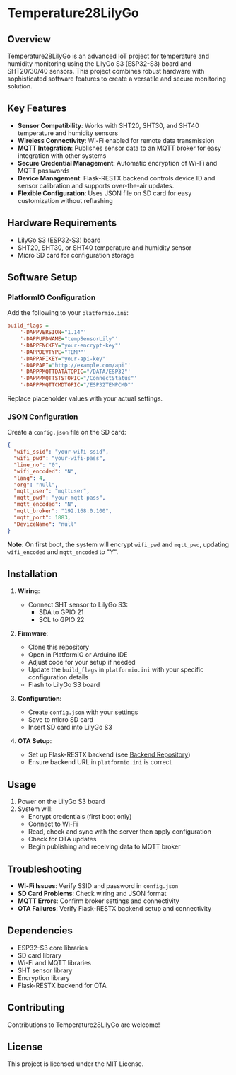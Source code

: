 # Temperature28LilyGo

## Overview

Temperature28LilyGo is an advanced IoT project for temperature and humidity monitoring using the LilyGo S3 (ESP32-S3) board and SHT20/30/40 sensors. This project combines robust hardware with sophisticated software features to create a versatile and secure monitoring solution.

## Key Features

- **Sensor Compatibility**: Works with SHT20, SHT30, and SHT40 temperature and humidity sensors
- **Wireless Connectivity**: Wi-Fi enabled for remote data transmission
- **MQTT Integration**: Publishes sensor data to an MQTT broker for easy integration with other systems
- **Secure Credential Management**: Automatic encryption of Wi-Fi and MQTT passwords
- **Device Management**: Flask-RESTX backend controls device ID and sensor calibration and supports over-the-air updates.
- **Flexible Configuration**: Uses JSON file on SD card for easy customization without reflashing

## Hardware Requirements

- LilyGo S3 (ESP32-S3) board
- SHT20, SHT30, or SHT40 temperature and humidity sensor
- Micro SD card for configuration storage

## Software Setup

### PlatformIO Configuration

Add the following to your `platformio.ini`:

```ini
build_flags = 
    '-DAPPVERSION="1.14"'
    '-DAPPUPDNAME="tempSensorLily"'
    '-DAPPENCKEY="your-encrypt-key"'
    '-DAPPDEVTYPE="TEMP"'
    '-DAPPAPIKEY="your-api-key"'
    '-DAPPAPI="http://example.com/api"'
    '-DAPPPMQTTDATATOPIC="/DATA/ESP32"'
    '-DAPPPMQTTSTSTOPIC="/ConnectStatus"'
    '-DAPPPMQTTCMDTOPIC="/ESP32TEMPCMD"'
```

Replace placeholder values with your actual settings.

### JSON Configuration

Create a `config.json` file on the SD card:

```json
{
  "wifi_ssid": "your-wifi-ssid",
  "wifi_pwd": "your-wifi-pass",
  "line_no": "0",
  "wifi_encoded": "N",
  "lang": 4,
  "org": "null",
  "mqtt_user": "mqttuser",
  "mqtt_pwd": "your-mqtt-pass",
  "mqtt_encoded": "N",
  "mqtt_broker": "192.168.0.100",
  "mqtt_port": 1883,
  "DeviceName": "null"
}
```

**Note**: On first boot, the system will encrypt `wifi_pwd` and `mqtt_pwd`, updating `wifi_encoded` and `mqtt_encoded` to "Y".

## Installation

1. **Wiring**:
   - Connect SHT sensor to LilyGo S3:
     - SDA to GPIO 21
     - SCL to GPIO 22

2. **Firmware**:
   - Clone this repository
   - Open in PlatformIO or Arduino IDE
   - Adjust code for your setup if needed
   - Update the `build_flags` in `platformio.ini` with your specific configuration details
   - Flash to LilyGo S3 board

3. **Configuration**:
   - Create `config.json` with your settings
   - Save to micro SD card
   - Insert SD card into LilyGo S3

4. **OTA Setup**:
   - Set up Flask-RESTX backend (see [Backend Repository](https://github.com/khoapmd/flask-restx-backend-controller))
   - Ensure backend URL in `platformio.ini` is correct

## Usage

1. Power on the LilyGo S3 board
2. System will:
   - Encrypt credentials (first boot only)
   - Connect to Wi-Fi
   - Read, check and sync with the server then apply configuration
   - Check for OTA updates
   - Begin publishing and receiving data to MQTT broker

## Troubleshooting

- **Wi-Fi Issues**: Verify SSID and password in `config.json`
- **SD Card Problems**: Check wiring and JSON format
- **MQTT Errors**: Confirm broker settings and connectivity
- **OTA Failures**: Verify Flask-RESTX backend setup and connectivity

## Dependencies

- ESP32-S3 core libraries
- SD card library
- Wi-Fi and MQTT libraries
- SHT sensor library
- Encryption library
- Flask-RESTX backend for OTA

## Contributing

Contributions to Temperature28LilyGo are welcome!

## License

This project is licensed under the MIT License.
